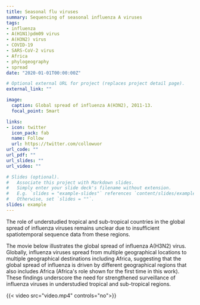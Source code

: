 ```yaml
---
title: Seasonal flu viruses
summary: Sequencing of seasonal influenza A viruses
tags:
- influenza
- A(H1N1)pdm09 virus
- A(H3N2) virus
- COVID-19
- SARS-CoV-2 virus
- Africa
- phylogeography
- spread
date: "2020-01-01T00:00:00Z"

# Optional external URL for project (replaces project detail page).
external_link: ""

image:
  caption: Global spread of influenza A(H3N2), 2011-13.
  focal_point: Smart

links:
- icon: twitter
  icon_pack: fab
  name: Follow
  url: https://twitter.com/collowuor
url_code: ""
url_pdf: ""
url_slides: ""
url_video: ""

# Slides (optional).
#   Associate this project with Markdown slides.
#   Simply enter your slide deck's filename without extension.
#   E.g. `slides = "example-slides"` references `content/slides/example-slides.md`.
#   Otherwise, set `slides = ""`.
slides: example
---
```


The role of understudied tropical and sub-tropical countries in the global spread of influenza viruses remains unclear due to insufficient spatiotemporal sequence data from these regions.

The movie below illustrates the global spread of influenza A(H3N2) virus. Globally, influenza viruses spread from multiple geographical locations to multiple geographical destinations including Africa, suggesting that the global spread of influenza is driven by different geographical regions that also includes Africa (Africa's role shown for the first time in this work). These findings underscore the need for strengthened surveillance of influenza viruses in understudied tropical and sub-tropical regions.  

{{< video src="video.mp4" controls="no">}}
